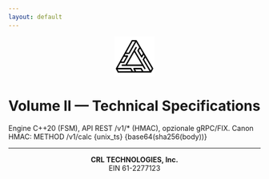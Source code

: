 ```yaml
---
layout: default
---
```

<p align="center">
  <a href="https://crl-technologies.com/"><img src="/assets/img/logo.png" alt="CRL Technologies" width="80"></a>
</p>

# Volume II — Technical Specifications
Engine C++20 (FSM), API REST /v1/* (HMAC), opzionale gRPC/FIX. Canon HMAC:
METHOD
/v1/calc
{unix_ts}
{base64(sha256(body))}
<hr>
<p align="center"><strong>CRL TECHNOLOGIES, Inc.</strong><br>EIN 61-2277123</p>
